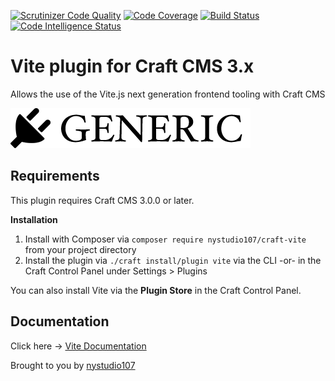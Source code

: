 [![Scrutinizer Code Quality](https://scrutinizer-ci.com/g/nystudio107/craft-vite/badges/quality-score.png?b=v1)](https://scrutinizer-ci.com/g/nystudio107/craft-vite/?branch=v1) [![Code Coverage](https://scrutinizer-ci.com/g/nystudio107/craft-vite/badges/coverage.png?b=v1)](https://scrutinizer-ci.com/g/nystudio107/craft-vite/?branch=v1) [![Build Status](https://scrutinizer-ci.com/g/nystudio107/craft-vite/badges/build.png?b=v1)](https://scrutinizer-ci.com/g/nystudio107/craft-vite/build-status/v1) [![Code Intelligence Status](https://scrutinizer-ci.com/g/nystudio107/craft-vite/badges/code-intelligence.svg?b=v1)](https://scrutinizer-ci.com/code-intelligence)

# Vite plugin for Craft CMS 3.x

Allows the use of the Vite.js next generation frontend tooling with Craft CMS

![Screenshot](./docs/docs/resources/img/plugin-logo.png)

## Requirements

This plugin requires Craft CMS 3.0.0 or later.

**Installation**

1. Install with Composer via `composer require nystudio107/craft-vite` from your project directory
2. Install the plugin via `./craft install/plugin vite` via the CLI -or- in the Craft Control Panel under Settings > Plugins

You can also install Vite via the **Plugin Store** in the Craft Control Panel.

## Documentation

Click here -> [Vite Documentation](https://nystudio107.com/plugins/vite/documentation)

Brought to you by [nystudio107](http://nystudio107.com)
